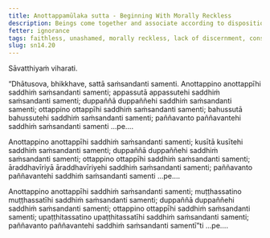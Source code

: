 ```yaml
---
title: Anottappamūlaka sutta - Beginning With Morally Reckless
description: Beings come together and associate according to disposition. The morally reckless come together and associate with the morally reckless; and other pairs of dispositions are mentioned.
fetter: ignorance
tags: faithless, unashamed, morally reckless, lack of discernment, conscientious, with fear of wrongdoing, muddle-minded, mindful, aroused energy, very learned, wise, beings, friendship, disposition, mental qualities, sn, sn12-21, sn14
slug: sn14.20
---
```


Sāvatthiyaṁ viharati.

“Dhātusova, bhikkhave, sattā saṁsandanti samenti. Anottappino anottappīhi saddhiṁ saṁsandanti samenti; appassutā appassutehi saddhiṁ saṁsandanti samenti; duppaññā duppaññehi saddhiṁ saṁsandanti samenti; ottappino ottappīhi saddhiṁ saṁsandanti samenti; bahussutā bahussutehi saddhiṁ saṁsandanti samenti; paññavanto paññavantehi saddhiṁ saṁsandanti samenti …pe….

Anottappino anottappīhi saddhiṁ saṁsandanti samenti; kusītā kusītehi saddhiṁ saṁsandanti samenti; duppaññā duppaññehi saddhiṁ saṁsandanti samenti; ottappino ottappīhi saddhiṁ saṁsandanti samenti; āraddhavīriyā āraddhavīriyehi saddhiṁ saṁsandanti samenti; paññavanto paññavantehi saddhiṁ saṁsandanti samenti …pe….

Anottappino anottappīhi saddhiṁ saṁsandanti samenti; muṭṭhassatino muṭṭhassatīhi saddhiṁ saṁsandanti samenti; duppaññā duppaññehi saddhiṁ saṁsandanti samenti; ottappino ottappīhi saddhiṁ saṁsandanti samenti; upaṭṭhitassatino upaṭṭhitassatīhi saddhiṁ saṁsandanti samenti; paññavanto paññavantehi saddhiṁ saṁsandanti samentī”ti …pe….

